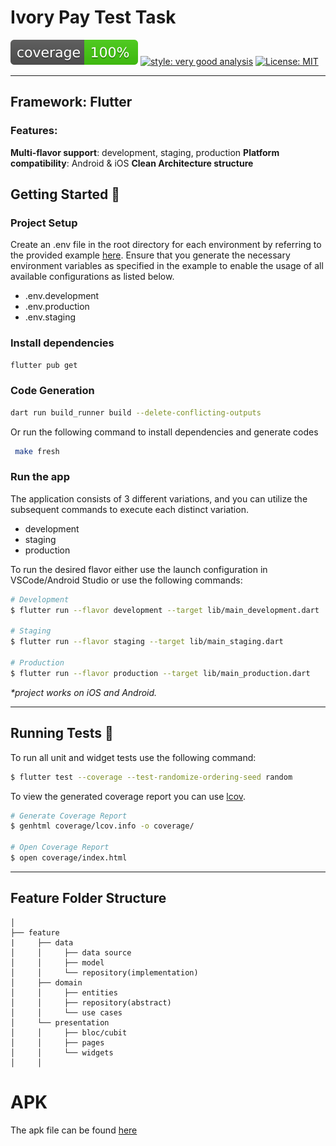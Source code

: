 # Ivory Pay Test Task

![coverage][coverage_badge]
[![style: very good analysis][very_good_analysis_badge]][very_good_analysis_link]
[![License: MIT][license_badge]][license_link]

---

## Framework: Flutter

### Features:

**Multi-flavor support**: development, staging, production
**Platform compatibility**: Android & iOS
**Clean Architecture structure**

## Getting Started 🚀

### Project Setup
 Create an .env file in the root directory for each environment by referring to the provided example [here](env.example). Ensure that you generate the necessary environment variables as specified in the example to enable the usage of all available configurations as listed below.
 
 - .env.development
 - .env.production
 - .env.staging

### Install dependencies
```sh
flutter pub get
```

### Code Generation 
```sh
dart run build_runner build --delete-conflicting-outputs
```
Or run the following command to install dependencies and generate codes

```sh
 make fresh
```

### Run the app
 The application consists of 3 different variations, and you can utilize the subsequent commands to execute each distinct variation.

- development
- staging
- production

To run the desired flavor either use the launch configuration in VSCode/Android Studio or use the following commands:

```sh
# Development
$ flutter run --flavor development --target lib/main_development.dart

# Staging
$ flutter run --flavor staging --target lib/main_staging.dart

# Production
$ flutter run --flavor production --target lib/main_production.dart
```

_\*project works on iOS and Android._

---

## Running Tests 🧪

To run all unit and widget tests use the following command:

```sh
$ flutter test --coverage --test-randomize-ordering-seed random
```

To view the generated coverage report you can use [lcov](https://github.com/linux-test-project/lcov).

```sh
# Generate Coverage Report
$ genhtml coverage/lcov.info -o coverage/

# Open Coverage Report
$ open coverage/index.html
```

---

## Feature Folder Structure
```
│
├── feature
|     ├── data
│     │     ├── data source
│     │     ├── model
│     │     └── repository(implementation)
│     ├── domain     
│     │     ├── entities
│     │     ├── repository(abstract)
│     │     └── use cases
│     └── presentation
│     │     ├── bloc/cubit
│     │     ├── pages
│     │     └── widgets
│     │        
```

# APK

The apk file can be found [here](ivory_pay.apk)



[coverage_badge]: coverage_badge.svg
[flutter_localizations_link]: https://api.flutter.dev/flutter/flutter_localizations/flutter_localizations-library.html
[internationalization_link]: https://flutter.dev/docs/development/accessibility-and-localization/internationalization
[license_badge]: https://img.shields.io/badge/license-MIT-blue.svg
[license_link]: https://opensource.org/licenses/MIT
[very_good_analysis_badge]: https://img.shields.io/badge/style-very_good_analysis-B22C89.svg
[very_good_analysis_link]: https://pub.dev/packages/very_good_analysis
[very_good_cli_link]: https://github.com/VeryGoodOpenSource/very_good_cli
